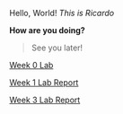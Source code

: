 Hello, World!
*This is Ricardo*

**How are you doing?**

> See you later!


[Week 0 Lab](lab-report-1-week-0.md)

[Week 1 Lab Report](lab-report-1.md)

[Week 3 Lab Report](lab-report-2.md)